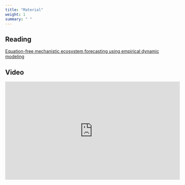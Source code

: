 ```yaml
---
title: "Material"
weight: 1
summary: " "
---
```


## Reading

[Equation-free mechanistic ecosystem forecasting using empirical dynamic modeling](https://doi.org/10.1073/pnas.1417063112)

## Video

<iframe width="560" height="315" src="https://www.youtube.com/embed/fevurdpiRYg" frameborder="0" allow="accelerometer; autoplay; encrypted-media; gyroscope; picture-in-picture" allowfullscreen></iframe>
